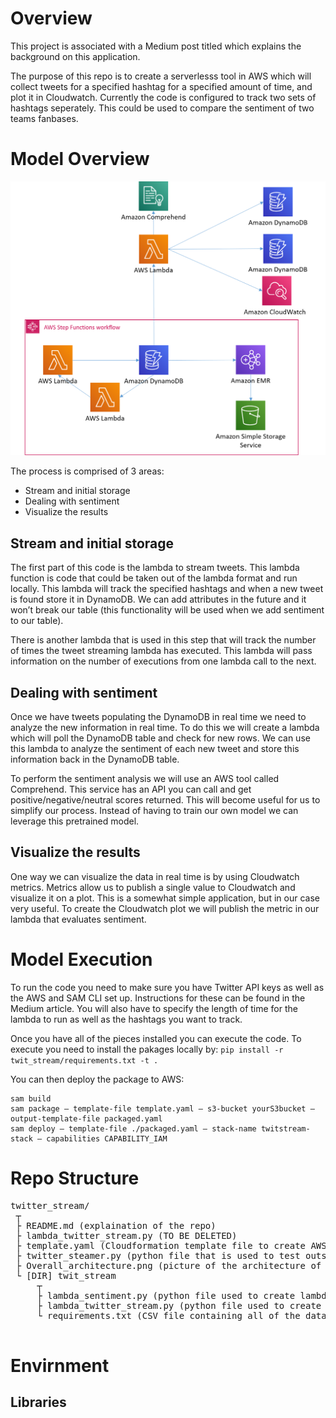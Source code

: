 # Overview
This project is associated with a Medium post titled which explains the background on this application.

The purpose of this repo is to create a serverlesss tool in AWS which will collect tweets for a specified hashtag for a specified amount of time, and plot it in Cloudwatch. Currently the code is configured to track two sets of hashtags seperately. This could be used to compare the sentiment of two teams fanbases.


# Model Overview
![twitter_stream/](Overall_architecture.png)

The process is comprised of 3 areas:
* Stream and initial storage
* Dealing with sentiment
* Visualize the results

## Stream and initial storage
The first part of this code is the lambda to stream tweets. This lambda function is code that could be taken out of the lambda format and run locally. This lambda will track the specified hashtags and when a new tweet is found store it in DynamoDB. We can add attributes in the future and it won’t break our table (this functionality will be used when we add sentiment to our table).

There is another lambda that is used in this step that will track the number of times the tweet streaming lambda has executed. This lambda will pass information on the number of executions from one lambda call to the next.

## Dealing with sentiment
Once we have tweets populating the DynamoDB in real time we need to analyze the new information in real time. To do this we will create a lambda which will poll the DynamoDB table and check for new rows. We can use this lambda to analyze the sentiment of each new tweet and store this information back in the DynamoDB table.

To perform the sentiment analysis we will use an AWS tool called Comprehend. This service has an API you can call and get positive/negative/neutral scores returned. This will become useful for us to simplify our process. Instead of having to train our own model we can leverage this pretrained model.

## Visualize the results
One way we can visualize the data in real time is by using Cloudwatch metrics. Metrics allow us to publish a single value to Cloudwatch and visualize it on a plot. This is a somewhat simple application, but in our case very useful. To create the Cloudwatch plot we will publish the metric in our lambda that evaluates sentiment.

# Model Execution
To run the code you need to make sure you have Twitter API keys as well as the AWS and SAM CLI set up. Instructions for these can be found in the Medium article. You will also have to specify the length of time for the lambda to run as well as the hashtags you want to track.

Once you have all of the pieces installed you can execute the code. To execute you need to install the pakages locally by:
`pip install -r twit_stream/requirements.txt -t .`

You can then deploy the package to AWS:
```
sam build
sam package — template-file template.yaml — s3-bucket yourS3bucket — output-template-file packaged.yaml
sam deploy — template-file ./packaged.yaml — stack-name twitstream-stack — capabilities CAPABILITY_IAM
```


# Repo Structure
<pre>twitter_stream/  
 ┬  
 ├ README.md (explaination of the repo)
 ├ lambda_twitter_stream.py (TO BE DELETED) 
 ├ template.yaml (Cloudformation template file to create AWS resources and define execution process)
 ├ twitter_steamer.py (python file that is used to test outside of AWS, same as lambda_twitter_stream behavior) 
 ├ Overall_architecture.png (picture of the architecture of the project used in the README.md)
 └ [DIR] twit_stream
     ┬  
     ├ lambda_sentiment.py (python file used to create lambda to evaluate sentiment)
     ├ lambda_twitter_stream.py (python file used to create lambda to clean and stream tweets)
     └ requirements.txt (CSV file containing all of the data from the RECS)  
 
</pre>


# Envirnment
## Libraries
